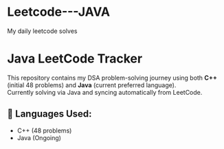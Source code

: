 # Leetcode---JAVA
My daily leetcode solves 
# Java LeetCode Tracker

This repository contains my DSA problem-solving journey using both **C++** (initial 48 problems) and **Java** (current preferred language).  
Currently solving via Java and syncing automatically from LeetCode.

## 📌 Languages Used:
- C++ (48 problems)
- Java (Ongoing)
